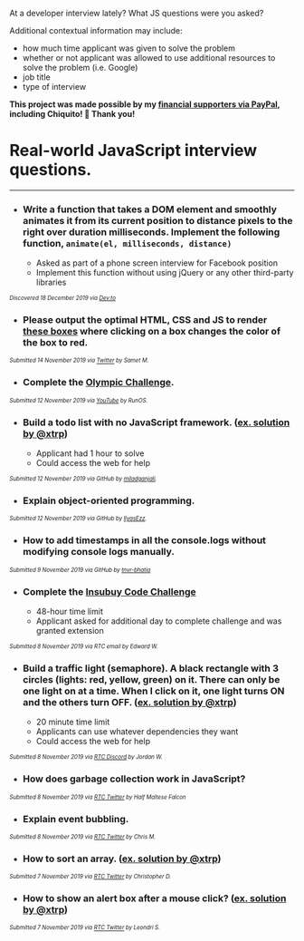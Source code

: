 At a developer interview lately? What JS questions were you asked?

Additional contextual information may include: 
- how much time applicant was given to solve the problem 
- whether or not applicant was allowed to use additional resources to solve the problem (i.e. Google) 
- job title
- type of interview

**This project was made possible by my [financial supporters via PayPal](https://www.paypal.me/toughcandy), including Chiquito! 🍻 Thank you!**


# Real-world JavaScript interview questions.

***

- ### Write a function that takes a DOM element and smoothly animates it from its current position to distance pixels to the right over duration milliseconds. Implement the following function, `animate(el, milliseconds, distance)`
  * Asked as part of a phone screen interview for Facebook position
  * Implement this function without using jQuery or any other third-party libraries

<sub><sup>_Discovered 18 December 2019 via [Dev.to](https://dev.to/coderbyte/a-javascript-interview-question-asked-at-facebook-27po)_</sup></sub>

- ### Please output the optimal HTML, CSS and JS to render [these boxes](https://github.com/RealToughCandy/real-world-javascript-interview-questions/blob/master/images/Change%20box%20colors.jpeg) where clicking on a box changes the color of the box to red. 

<sub><sup>_Submitted 14 November 2019 via [Twitter](https://twitter.com/sametmutevelli/status/1195040695951605760) by Samet M._</sup></sub>



- ### Complete the [Olympic Challenge](https://github.com/RealToughCandy/olympic-challenge).
  
<sub><sup>_Submitted 12 November 2019 via [YouTube](https://www.youtube.com/watch?v=k42uxd7WmfQ) by RunOS._</sup></sub>


- ### Build a todo list with no JavaScript framework. ([ex. solution by @xtrp](example_solutions/Todolist_No_JS_Framework/))
  * Applicant had 1 hour to solve 
  * Could access the web for help

<sub><sup>_Submitted 12 November 2019 via GitHub by [miladganjali](https://github.com/miladganjali)._</sup></sub>

- ### Explain object-oriented programming.

<sub><sup>_Submitted 12 November 2019 via GitHub by [IlyasEzz](https://github.com/ilyasEzz)._</sup></sub>

- ### How to add timestamps in all the console.logs without modifying console logs manually.

<sub><sup>_Submitted 9 November 2019 via GitHub by [tnvr-bhatia](https://github.com/tnvr-bhatia)_</sup></sub>

- ### Complete the [Insubuy Code Challenge](https://github.com/IB-IT/Insubuy-Code-Challenge)
  * 48-hour time limit
  * Applicant asked for additional day to complete challenge and was granted extension

<sub><sup>_Submitted 8 November 2019 via RTC email by Edward W._</sup></sub>
 
- ### Build a traffic light (semaphore). A black rectangle with 3 circles (lights: red, yellow, green) on it. There can only be one light on at a time. When I click on it, one light turns ON and the others turn OFF. ([ex. solution by @xtrp](example_solutions/Interactive_Traffic_Light/))
  * 20 minute time limit
  * Applicants can use whatever dependencies they want
  * Could access the web for help

<sub><sup>_Submitted 8 November 2019 via [RTC Discord](https://discord.gg/68yMWzV) by Jordan W._</sup></sub>

- ### How does garbage collection work in JavaScript?

<sub><sup>_Submitted 8 November 2019 via [RTC Twitter](https://twitter.com/realtoughcandy/status/1192558596858490889) by Half Maltese Falcon_</sup></sub>

- ### Explain event bubbling.

<sub><sup>_Submitted 8 November 2019 via [RTC Twitter](https://twitter.com/realtoughcandy/status/1192558596858490889) by Chris M._</sup></sub>


- ### How to sort an array. ([ex. solution by @xtrp](example_solutions/Sort_Array/))

<sub><sup>_Submitted 7 November 2019 via [RTC Twitter](https://twitter.com/realtoughcandy/status/1192558596858490889) by Christopher D._</sup></sub>

- ### How to show an alert box after a mouse click? ([ex. solution by @xtrp](example_solutions/Show_Alert_Box_After_Mouse_Click/))

<sub><sup>_Submitted 7 November 2019 via [RTC Twitter](https://twitter.com/realtoughcandy/status/1192558596858490889) by Leondri S._</sup></sub>
